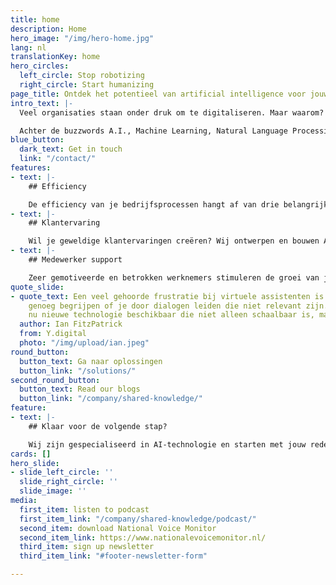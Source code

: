 ```yaml
---
title: home
description: Home
hero_image: "/img/hero-home.jpg"
lang: nl
translationKey: home
hero_circles:
  left_circle: Stop robotizing
  right_circle: Start humanizing
page_title: Ontdek het potentieel van artificial intelligence voor jouw organisatie
intro_text: |-
  Veel organisaties staan onder druk om te digitaliseren. Maar waarom? Digitale transformatie is geen doel op zich, het is een middel om een doel te bereiken. De reden waarom we als Y.digital in digitalisering investeren is om mensen te empoweren. Empowerment betekent dat je saai en repetitief werk overlaat aan een vertrouwde digitale collega. Empowerment betekent echt schaalbare self-service voor je klanten, zonder afbreuk te doen aan de human touch. Empowerment betekent geen barrières, black boxes of lock-in maar open en controleerbare oplossingen.

  Achter de buzzwords A.I., Machine Learning, Natural Language Processing en Knowledge Graphs schuilen de fundamenten voor empowerment. Maar de echte kracht komt niet van technologie maar door de mens als blauwdruk te gebruiken.
blue_button:
  dark_text: Get in touch
  link: "/contact/"
features:
- text: |-
    ## Efficiency

    De efficiency van je bedrijfsprocessen hangt af van drie belangrijke factoren: medewerkers, kennis en systemen. Wij gebruiken de menselijke intelligentie in onze geautomatiseerde oplossingen voor Intelligent Document Processing. Hiermee verhoog je de efficiency en kwaliteit aanzienlijk. Met als belangrijkste voordelen: schaalbaarheid, verbeterde nauwkeurigheid, verhoogde productiviteit en een aanzienlijke kostenreductie.
- text: |-
    ## Klantervaring

    Wil je geweldige klantervaringen creëren? Wij ontwerpen en bouwen AI-oplossingen die een belangrijke rol spelen in de gehele customer journey. Met onze geavanceerde conversationele AI-technologie leveren wij intelligente - knowledge graph based - chatbots en voice-assistenten voor o.a. op de website en in je callcenter. De belangrijkste resultaten: intelligentere conversaties, hoger percentage 'first time right' en een hogere klanttevredenheid.
- text: |-
    ## Medewerker support

    Zeer gemotiveerde en betrokken werknemers stimuleren de groei van je bedrijf. Onze digitale AI-assistenten ondersteunen jouw medewerkers met relevante informatie en kennis, suggesties voor next best actions, het verwerken van documenten en automatiseren van repetitief werk. De belangrijkste resultaten: hogere medewerkerstevredenheid, betere kwaliteit, een lagere werkdruk, minder repetitief werk en meer flexibiliteit.
quote_slide:
- quote_text: Een veel gehoorde frustratie bij virtuele assistenten is dat ze niet
    genoeg begrijpen of je door dialogen leiden die niet relevant zijn. We hebben
    nu nieuwe technologie beschikbaar die niet alleen schaalbaar is, maar ook klantvriendelijk.
  author: Ian FitzPatrick
  from: Y.digital
  photo: "/img/upload/ian.jpeg"
round_button:
  button_text: Ga naar oplossingen
  button_link: "/solutions/"
second_round_button:
  button_text: Read our blogs
  button_link: "/company/shared-knowledge/"
feature:
- text: |-
    ## Klaar voor de volgende stap?

    Wij zijn gespecialiseerd in AI-technologie en starten met jouw reden Y. Wil je weten welke waarde dit kan toevoegen aan jouw organisatie? [Neem dan contact met ons op.](/nl/contact/ "Neem dan contact met ons op.")
cards: []
hero_slide:
- slide_left_circle: ''
  slide_right_circle: ''
  slide_image: ''
media:
  first_item: listen to podcast
  first_item_link: "/company/shared-knowledge/podcast/"
  second_item: download National Voice Monitor
  second_item_link: https://www.nationalevoicemonitor.nl/
  third_item: sign up newsletter
  third_item_link: "#footer-newsletter-form"

---
```

